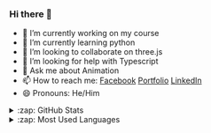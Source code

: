 ### Hi there 👋

- 🔭 I’m currently working on my course
- 🌱 I’m currently learning python
- 👯 I’m looking to collaborate on three.js
- 🤔 I’m looking for help with Typescript
- 💬 Ask me about Animation
- 📫 How to reach me: [Facebook](https://www.facebook.com/michael.shih2/) [Portfolio](https://michaelyshih.github.io/onilne-portfolio/) [LinkedIn](https://www.linkedin.com/in/michael-shih-7ba943244/)
- 😄 Pronouns: He/Him

<details>
  <summary>:zap: GitHub Stats</summary>

  <img alt="Michael's GitHub Stats" src="https://github-readme-stats.vercel.app/api?username=michaelyshih&theme=radical" />

</details>

<details>
  <summary>:zap: Most Used Languages</summary>

<img alt="Michael's GitHub Top Languages" src="https://github-readme-stats.vercel.app/api/top-langs/?username=michaelyshih" />

</details>
